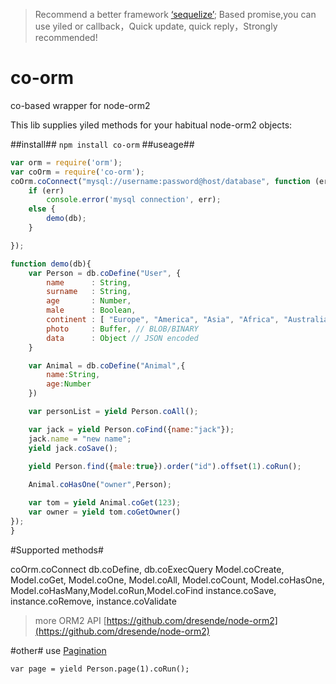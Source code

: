 
> Recommend a better framework [‘sequelize’](https://github.com/sequelize/sequelize);
> Based promise,you can use yiled or callback，Quick update, quick reply，Strongly recommended!

# co-orm
co-based wrapper for node-orm2

This lib supplies yiled methods for your habitual node-orm2 objects:

##install##
`npm install co-orm`
##useage##

```js
var orm = require('orm');
var coOrm = require('co-orm');
coOrm.coConnect("mysql://username:password@host/database", function (err, db) {
	if (err)
		console.error('mysql connection', err);
	else {
		demo(db);
	}

});

function demo(db){
	var Person = db.coDefine("User", {
        name      : String,
        surname   : String,
        age       : Number,
        male      : Boolean,
        continent : [ "Europe", "America", "Asia", "Africa", "Australia", "Antartica" ], // ENUM type
        photo     : Buffer, // BLOB/BINARY
        data      : Object // JSON encoded
    }

	var Animal = db.coDefine("Animal",{
		name:String,
		age:Number
	})

	var personList = yield Person.coAll();

	var jack = yield Person.coFind({name:"jack"});
	jack.name = "new name";
	yield jack.coSave();
	
	yield Person.find({male:true}).order("id").offset(1).coRun();

	Animal.coHasOne("owner",Person);

	var tom = yield Animal.coGet(123);
	var owner = yield tom.coGetOwner()
});
}
```

#Supported methods#

coOrm.coConnect
db.coDefine, db.coExecQuery
Model.coCreate, Model.coGet, Model.coOne, Model.coAll, Model.coCount, Model.coHasOne, Model.coHasMany,Model.coRun,Model.coFind
instance.coSave, instance.coRemove, instance.coValidate

> more ORM2 API [https://github.com/dresende/node-orm2](https://github.com/dresende/node-orm2)

#other#
use [Pagination](http://dresende.github.io/node-orm-paging/)

```
var page = yield Person.page(1).coRun();
```
